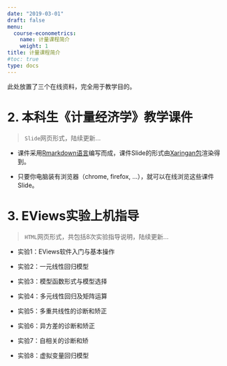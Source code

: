 ```yaml
---
date: "2019-03-01"
draft: false
menu:
  course-econometrics:
    name: 计量课程简介
    weight: 1
title: 计量课程简介
#toc: true
type: docs
---
```


此处放置了三个在线资料，完全用于教学目的。



# 2. 本科生《计量经济学》**教学课件**

> `Slide`网页形式，陆续更新...

- 课件采用[Rmarkdown语言](https://rmarkdown.rstudio.com/
)编写而成，课件Slide的形式由[Xaringan包](https://github.com/yihui/xaringan)渲染得到。

- 只要你电脑装有浏览器（chrome, firefox, ...），就可以在线浏览这些课件Slide。


# 3. EViews实验**上机指导**

>`HTML`网页形式，共包括8次实验指导说明，陆续更新...

- 实验1：EViews软件入门与基本操作

- 实验2：一元线性回归模型

- 实验3：模型函数形式与模型选择

- 实验4：多元线性回归及矩阵运算

- 实验5：多重共线性的诊断和矫正

- 实验6：异方差的诊断和矫正

- 实验7：自相关的诊断和矫

- 实验8：虚拟变量回归模型

